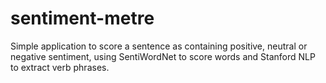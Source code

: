 sentiment-metre
===============
Simple application to score a sentence as containing positive, neutral or negative sentiment, using SentiWordNet to score words and Stanford NLP to extract verb phrases. 
